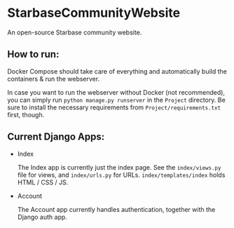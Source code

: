 # StarbaseCommunityWebsite
An open-source Starbase community website.

## How to run:

Docker Compose should take care of everything and automatically build the containers & run the webserver.

In case you want to run the webserver without Docker (not recommended), you can simply run `python manage.py runserver` in the `Project` directory. Be sure to install the necessary requirements from `Project/requirements.txt` first, though.


## Current Django Apps:

- Index

    The Index app is currently just the index page. See the `index/views.py` file for views, and `index/urls.py` for URLs. `index/templates/index` holds HTML / CSS / JS.

- Account
    
    The Account app currently handles authentication, together with the Django auth app.
